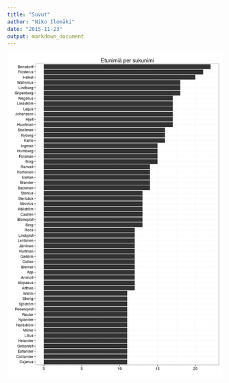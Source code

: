 ```yaml
---
title: "Suvut"
author: "Niko Ilomäki"
date: "2015-11-23"
output: markdown_document
---
```




![plot of chunk suvut](figure/suvut-1.png) 
